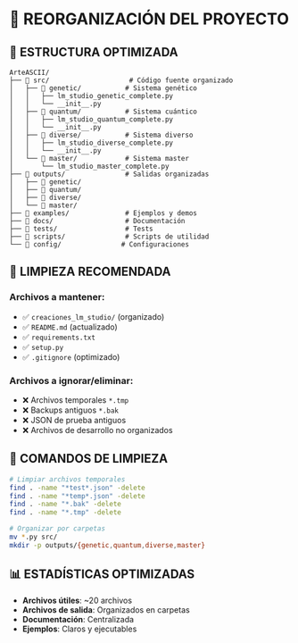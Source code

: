 # 🎯 REORGANIZACIÓN DEL PROYECTO

## 📂 ESTRUCTURA OPTIMIZADA

```
ArteASCII/
├── 📁 src/                    # Código fuente organizado
│   ├── 📁 genetic/           # Sistema genético
│   │   ├── lm_studio_genetic_complete.py
│   │   └── __init__.py
│   ├── 📁 quantum/           # Sistema cuántico
│   │   ├── lm_studio_quantum_complete.py
│   │   └── __init__.py
│   ├── 📁 diverse/           # Sistema diverso
│   │   ├── lm_studio_diverse_complete.py
│   │   └── __init__.py
│   └── 📁 master/            # Sistema master
│       └── lm_studio_master_complete.py
├── 📁 outputs/               # Salidas organizadas
│   ├── 📁 genetic/
│   ├── 📁 quantum/
│   ├── 📁 diverse/
│   └── 📁 master/
├── 📁 examples/              # Ejemplos y demos
├── 📁 docs/                  # Documentación
├── 📁 tests/                 # Tests
├── 📁 scripts/               # Scripts de utilidad
└── 📁 config/               # Configuraciones
```

## 🧹 LIMPIEZA RECOMENDADA

### Archivos a mantener:
- ✅ `creaciones_lm_studio/` (organizado)
- ✅ `README.md` (actualizado)
- ✅ `requirements.txt`
- ✅ `setup.py`
- ✅ `.gitignore` (optimizado)

### Archivos a ignorar/eliminar:
- ❌ Archivos temporales `*.tmp`
- ❌ Backups antiguos `*.bak`
- ❌ JSON de prueba antiguos
- ❌ Archivos de desarrollo no organizados

## 🚀 COMANDOS DE LIMPIEZA

```bash
# Limpiar archivos temporales
find . -name "*test*.json" -delete
find . -name "*temp*.json" -delete
find . -name "*.bak" -delete
find . -name "*.tmp" -delete

# Organizar por carpetas
mv *.py src/
mkdir -p outputs/{genetic,quantum,diverse,master}
```

## 📊 ESTADÍSTICAS OPTIMIZADAS

- **Archivos útiles**: ~20 archivos
- **Archivos de salida**: Organizados en carpetas
- **Documentación**: Centralizada
- **Ejemplos**: Claros y ejecutables
